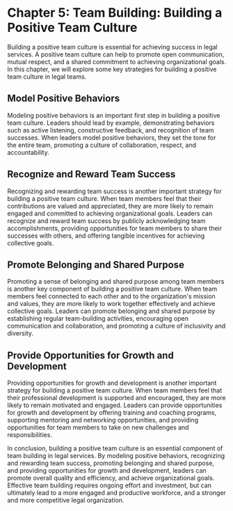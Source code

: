 Chapter 5: Team Building: Building a Positive Team Culture
==========================================================

Building a positive team culture is essential for achieving success in legal services. A positive team culture can help to promote open communication, mutual respect, and a shared commitment to achieving organizational goals. In this chapter, we will explore some key strategies for building a positive team culture in legal teams.

Model Positive Behaviors
------------------------

Modeling positive behaviors is an important first step in building a positive team culture. Leaders should lead by example, demonstrating behaviors such as active listening, constructive feedback, and recognition of team successes. When leaders model positive behaviors, they set the tone for the entire team, promoting a culture of collaboration, respect, and accountability.

Recognize and Reward Team Success
---------------------------------

Recognizing and rewarding team success is another important strategy for building a positive team culture. When team members feel that their contributions are valued and appreciated, they are more likely to remain engaged and committed to achieving organizational goals. Leaders can recognize and reward team success by publicly acknowledging team accomplishments, providing opportunities for team members to share their successes with others, and offering tangible incentives for achieving collective goals.

Promote Belonging and Shared Purpose
------------------------------------

Promoting a sense of belonging and shared purpose among team members is another key component of building a positive team culture. When team members feel connected to each other and to the organization's mission and values, they are more likely to work together effectively and achieve collective goals. Leaders can promote belonging and shared purpose by establishing regular team-building activities, encouraging open communication and collaboration, and promoting a culture of inclusivity and diversity.

Provide Opportunities for Growth and Development
------------------------------------------------

Providing opportunities for growth and development is another important strategy for building a positive team culture. When team members feel that their professional development is supported and encouraged, they are more likely to remain motivated and engaged. Leaders can provide opportunities for growth and development by offering training and coaching programs, supporting mentoring and networking opportunities, and providing opportunities for team members to take on new challenges and responsibilities.

In conclusion, building a positive team culture is an essential component of team building in legal services. By modeling positive behaviors, recognizing and rewarding team success, promoting belonging and shared purpose, and providing opportunities for growth and development, leaders can promote overall quality and efficiency, and achieve organizational goals. Effective team building requires ongoing effort and investment, but can ultimately lead to a more engaged and productive workforce, and a stronger and more competitive legal organization.
